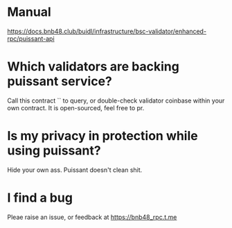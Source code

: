 # Manual
https://docs.bnb48.club/buidl/infrastructure/bsc-validator/enhanced-rpc/puissant-api

# Which validators are backing puissant service?
Call this contract `` to query, or double-check validator coinbase within your own contract.
It is open-sourced, feel free to pr.

# Is my privacy in protection while using puissant?
Hide your own ass. Puissant doesn't clean shit.

# I find a bug
Pleae raise an issue, or feedback at https://bnb48_rpc.t.me
